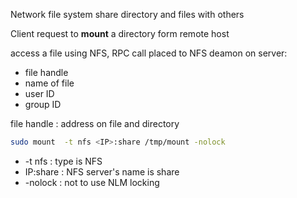Network file system
share directory and files with others

Client request to **mount** a directory form remote host 

access a file using NFS, RPC call placed to NFS deamon on server:
* file handle
* name of file
* user ID
* group ID

file handle : address on file and directory
```bash
sudo mount  -t nfs <IP>:share /tmp/mount -nolock
```

* -t nfs : type is NFS
* IP:share : NFS server's name is share
* -nolock : not to use NLM locking